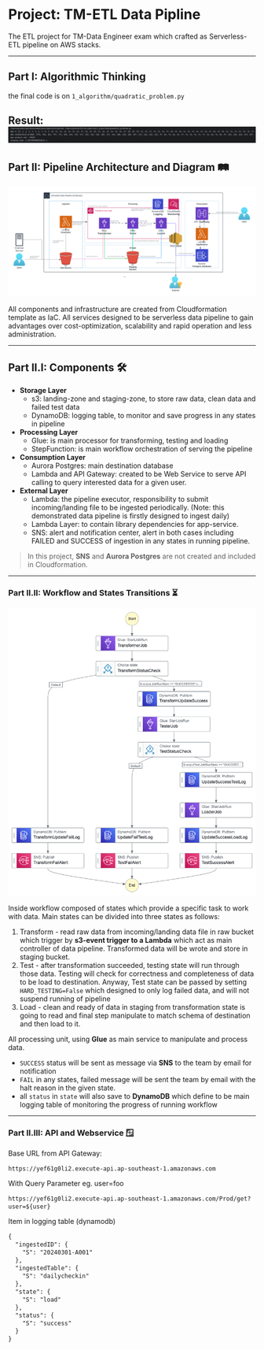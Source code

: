 # Project: TM-ETL Data Pipline

The ETL project for TM-Data Engineer exam which crafted as Serverless-ETL pipeline on AWS stacks.

---

## Part I: Algorithmic Thinking

the final code is on `1_algorithm/quadratic_problem.py`

Result:
![1-algorithm.png](image%2F1-algorithm.png)
---

## Part II: Pipeline Architecture and Diagram 🛤️

![architecture-diagram.png](image%2Farchitecture-diagram.png)

All components and infrastructure are created from Cloudformation template as IaC. All services designed to be
serverless data pipeline
to gain advantages over cost-optimization, scalability and rapid operation and less administration.

---

## Part II.I: Components 🛠️

- **Storage Layer**
    - s3: landing-zone and staging-zone, to store raw data, clean data and failed test data
    - DynamoDB: logging table, to monitor and save progress in any states in pipeline
- **Processing Layer**
    - Glue: is main processor for transforming, testing and loading
    - StepFunction: is main workflow orchestration of serving the pipeline
- **Consumption Layer**
    - Aurora Postgres: main destination database
    - Lambda and API Gateway: created to be Web Service to serve API calling to query interested data for a given user.
- **External Layer**
    - Lambda: the pipeline executor, responsibility to submit incoming/landing file to be ingested periodically.
      (Note: this demonstrated data pipeline is firstly designed to ingest daily)
    - Lambda Layer: to contain library dependencies for app-service.
    - SNS: alert and notification center, alert in both cases including FAILED and SUCCESS of ingestion in any states in
      running pipeline.

> In this project, **SNS** and **Aurora Postgres** are not created and included in Cloudformation.
---

### Part II.II: Workflow and States Transitions ⏳

![stepfunctions_graph_services.png](image%2Fstepfunctions_graph_services.png)

Inside workflow composed of states which provide a specific task to work with data. Main states can be divided into
three states as follows:

1. Transform - read raw data from incoming/landing data file in raw bucket which trigger by **s3-event trigger to a
   Lambda** which act as main controller of data pipeline. Transformed data will be wrote and store in staging bucket.
2. Test - after transformation succeeded, testing state will run through those data. Testing will check for correctness
   and completeness of data to be load to destination. Anyway, Test state can be passed by setting `HARD_TESTING=False`
   which designed to only log failed data, and will not suspend running of pipeline
3. Load - clean and ready of data in staging from transformation state is going to read and final step manipulate to
   match schema of destination and then load to it.

All processing unit, using **Glue** as main service to manipulate and process data.

* `SUCCESS` status will be sent as message via **SNS** to the team by email for notification
* `FAIL` in any states, failed message will be sent the team by email with the halt reason in the given state.
* all `status` in `state` will also save to **DynamoDB** which define to be main logging table of monitoring the
  progress of running workflow

---

### Part II.III: API and Webservice 🪟

Base URL from API Gateway:

```
https://yef61g0li2.execute-api.ap-southeast-1.amazonaws.com
```

With Query Parameter eg. user=foo

```
https://yef61g0li2.execute-api.ap-southeast-1.amazonaws.com/Prod/get?user=${user} 
```

Item in logging table (dynamodb)

```
{
  "ingestedID": {
    "S": "20240301-A001"
  },
  "ingestedTable": {
    "S": "dailycheckin"
  },
  "state": {
    "S": "load"
  },
  "status": {
    "S": "success"
  }
}
```

